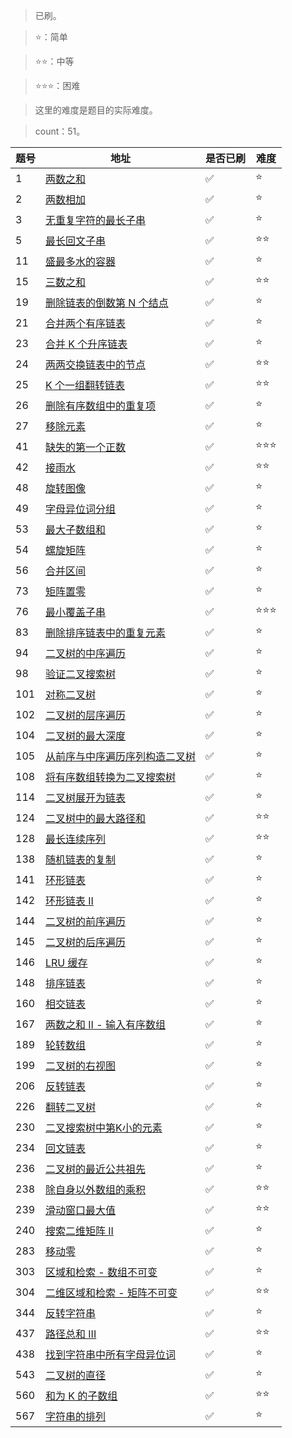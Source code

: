 >已刷。

>⭐：简单

>⭐⭐：中等

>⭐⭐⭐：困难

>这里的难度是题目的实际难度。

>count：51。

| 题号 | 地址 | 是否已刷 | 难度 |
| --- | --- |--- |--- |
| 1 | [两数之和](https://leetcode.cn/problems/two-sum/description/) | ✅ | ⭐ |
| 2 | [两数相加](https://leetcode.cn/problems/add-two-numbers/description/?envType=study-plan-v2&envId=top-100-liked) | ✅ | ⭐ |
| 3 | [无重复字符的最长子串](https://leetcode.cn/problems/longest-substring-without-repeating-characters/description/) | ✅ | ⭐ |
| 5 | [最长回文子串](https://leetcode.cn/problems/longest-palindromic-substring/description/) | ✅ | ⭐⭐ |
| 11 | [盛最多水的容器](https://leetcode.cn/problems/container-with-most-water/description/?envType=study-plan-v2&envId=top-100-liked) | ✅ | ⭐ |
| 15 | [三数之和](https://leetcode.cn/problems/3sum/description/?envType=study-plan-v2&envId=top-100-liked) | ✅ | ⭐⭐ |
| 19 | [删除链表的倒数第 N 个结点](https://leetcode.cn/problems/remove-nth-node-from-end-of-list/description/?envType=study-plan-v2&envId=top-100-liked) | ✅ | ⭐ |
| 21 | [合并两个有序链表](https://leetcode.cn/problems/merge-two-sorted-lists/description/?envType=study-plan-v2&envId=top-100-liked) | ✅ | ⭐ |
| 23 | [合并 K 个升序链表](https://leetcode.cn/problems/merge-k-sorted-lists/description/?envType=study-plan-v2&envId=top-100-liked) | ✅ | ⭐ |
| 24 | [两两交换链表中的节点](https://leetcode.cn/problems/swap-nodes-in-pairs/description/?envType=study-plan-v2&envId=top-100-liked) | ✅ | ⭐⭐ |
| 25 | [K 个一组翻转链表](https://leetcode.cn/problems/reverse-nodes-in-k-group/description/?envType=study-plan-v2&envId=top-100-liked) | ✅ | ⭐⭐ |
| 26 | [删除有序数组中的重复项](https://leetcode.cn/problems/remove-duplicates-from-sorted-array/description/) | ✅ | ⭐ |
| 27 | [移除元素](https://leetcode.cn/problems/remove-element/description/) | ✅ | ⭐ |
| 41 | [缺失的第一个正数](https://leetcode.cn/problems/first-missing-positive/description/?envType=study-plan-v2&envId=top-100-liked) | ✅ | ⭐⭐⭐ |
| 42 | [接雨水](https://leetcode.cn/problems/trapping-rain-water/description/?envType=study-plan-v2&envId=top-100-liked) | ✅ | ⭐⭐ |
| 48 | [旋转图像](https://leetcode.cn/problems/rotate-image/description/?envType=study-plan-v2&envId=top-100-liked) | ✅ | ⭐ |
| 49 | [字母异位词分组](https://leetcode.cn/problems/group-anagrams/description/) | ✅ | ⭐ |
| 53 | [最大子数组和](https://leetcode.cn/problems/maximum-subarray/?envType=study-plan-v2&envId=top-100-liked) | ✅ | ⭐ |
| 54 | [螺旋矩阵](https://leetcode.cn/problems/spiral-matrix/description/?envType=study-plan-v2&envId=top-100-liked) | ✅ | ⭐ |
| 56 | [合并区间](https://leetcode.cn/problems/merge-intervals/description/?envType=study-plan-v2&envId=top-100-liked) | ✅ | ⭐ |
| 73 | [矩阵置零](https://leetcode.cn/problems/set-matrix-zeroes/description/?envType=study-plan-v2&envId=top-100-liked) | ✅ | ⭐ |
| 76 | [最小覆盖子串](https://leetcode.cn/problems/minimum-window-substring/description/) | ✅ | ⭐⭐⭐ |
| 83 | [删除排序链表中的重复元素](https://leetcode.cn/problems/remove-duplicates-from-sorted-list/description/) | ✅ | ⭐ |
| 94 | [二叉树的中序遍历](https://leetcode.cn/problems/binary-tree-inorder-traversal/description/) | ✅ | ⭐ |
| 98 | [验证二叉搜索树](https://leetcode.cn/problems/validate-binary-search-tree/description/?envType=study-plan-v2&envId=top-100-liked) | ✅ | ⭐ |
| 101 | [对称二叉树](https://leetcode.cn/problems/symmetric-tree/description/?envType=study-plan-v2&envId=top-100-liked) | ✅ | ⭐ |
| 102 | [二叉树的层序遍历](https://leetcode.cn/problems/binary-tree-level-order-traversal/description/) | ✅ | ⭐ |
| 104 | [二叉树的最大深度](https://leetcode.cn/problems/maximum-depth-of-binary-tree/description/?envType=study-plan-v2&envId=top-100-liked) | ✅ | ⭐ |
| 105 | [从前序与中序遍历序列构造二叉树](https://leetcode.cn/problems/construct-binary-tree-from-preorder-and-inorder-traversal/description/?envType=study-plan-v2&envId=top-100-liked) | ✅ | ⭐ |
| 108 | [将有序数组转换为二叉搜索树](https://leetcode.cn/problems/convert-sorted-array-to-binary-search-tree/description/?envType=study-plan-v2&envId=top-100-liked) | ✅ | ⭐ |
| 114 | [二叉树展开为链表](https://leetcode.cn/problems/flatten-binary-tree-to-linked-list/description/?envType=study-plan-v2&envId=top-100-liked) | ✅ | ⭐ |
| 124 | [二叉树中的最大路径和](https://leetcode.cn/problems/binary-tree-maximum-path-sum/description/?envType=study-plan-v2&envId=top-100-liked) | ✅ | ⭐⭐ |
| 128 | [最长连续序列](https://leetcode.cn/problems/longest-consecutive-sequence/description/) | ✅ | ⭐⭐ |
| 138 | [随机链表的复制](https://leetcode.cn/problems/copy-list-with-random-pointer/description/?envType=study-plan-v2&envId=top-100-liked) | ✅ | ⭐ |
| 141 | [环形链表](https://leetcode.cn/problems/linked-list-cycle/description/?envType=study-plan-v2&envId=top-100-liked) | ✅ | ⭐ |
| 142 | [环形链表 II](https://leetcode.cn/problems/linked-list-cycle-ii/description/?envType=study-plan-v2&envId=top-100-liked) | ✅ | ⭐ |
| 144 | [二叉树的前序遍历](https://leetcode.cn/problems/binary-tree-preorder-traversal/description/) | ✅ | ⭐ |
| 145 | [二叉树的后序遍历](https://leetcode.cn/problems/binary-tree-postorder-traversal/description/) | ✅ | ⭐ |
| 146 | [LRU 缓存](https://leetcode.cn/problems/lru-cache/description/?envType=study-plan-v2&envId=top-100-liked) | ✅ | ⭐ |
| 148 | [排序链表](https://leetcode.cn/problems/sort-list/description/?envType=study-plan-v2&envId=top-100-liked) | ✅ | ⭐ |
| 160 | [相交链表](https://leetcode.cn/problems/intersection-of-two-linked-lists/description/?envType=study-plan-v2&envId=top-100-liked) | ✅ | ⭐ |
| 167 | [两数之和 II - 输入有序数组](https://leetcode.cn/problems/two-sum-ii-input-array-is-sorted/description/) | ✅ | ⭐ |
| 189 | [轮转数组](https://leetcode.cn/problems/rotate-array/description/?envType=study-plan-v2&envId=top-100-liked) | ✅ | ⭐ |
| 199 | [二叉树的右视图](https://leetcode.cn/problems/binary-tree-right-side-view/description/?envType=study-plan-v2&envId=top-100-liked) | ✅ | ⭐ |
| 206 | [反转链表](https://leetcode.cn/problems/reverse-linked-list/description/?envType=study-plan-v2&envId=top-100-liked) | ✅ | ⭐ |
| 226 | [翻转二叉树](https://leetcode.cn/problems/invert-binary-tree/description/?envType=study-plan-v2&envId=top-100-liked) | ✅ | ⭐ |
| 230 | [二叉搜索树中第K小的元素](https://leetcode.cn/problems/kth-smallest-element-in-a-bst/description/?envType=study-plan-v2&envId=top-100-liked) | ✅ | ⭐ |
| 234 | [回文链表](https://leetcode.cn/problems/palindrome-linked-list/description/?envType=study-plan-v2&envId=top-100-liked) | ✅ | ⭐ |
| 236 | [二叉树的最近公共祖先](https://leetcode.cn/problems/lowest-common-ancestor-of-a-binary-tree/description/?envType=study-plan-v2&envId=top-100-liked) | ✅ | ⭐ |
| 238 | [除自身以外数组的乘积](https://leetcode.cn/problems/product-of-array-except-self/description/?envType=study-plan-v2&envId=top-100-liked) | ✅ | ⭐⭐ |
| 239 | [滑动窗口最大值](https://leetcode.cn/problems/sliding-window-maximum/description/) | ✅ | ⭐⭐ |
| 240 | [搜索二维矩阵 II](https://leetcode.cn/problems/search-a-2d-matrix-ii/description/?envType=study-plan-v2&envId=top-100-liked) | ✅ | ⭐ |
| 283 | [移动零](https://leetcode.cn/problems/move-zeroes/description/) | ✅ | ⭐ |
| 303 | [区域和检索 - 数组不可变](https://leetcode.cn/problems/range-sum-query-immutable/description/) | ✅ | ⭐ |
| 304 | [二维区域和检索 - 矩阵不可变](https://leetcode.cn/problems/range-sum-query-2d-immutable/description/) | ✅ | ⭐⭐ |
| 344 | [反转字符串](https://leetcode.cn/problems/reverse-string/description/) | ✅ | ⭐ |
| 437 | [路径总和 III](https://leetcode.cn/problems/path-sum-iii/description/?envType=study-plan-v2&envId=top-100-liked) | ✅ | ⭐⭐ |
| 438 | [找到字符串中所有字母异位词](https://leetcode.cn/problems/find-all-anagrams-in-a-string/description/) | ✅ | ⭐ |
| 543 | [二叉树的直径](https://leetcode.cn/problems/diameter-of-binary-tree/description/?envType=study-plan-v2&envId=top-100-liked) | ✅ | ⭐ |
| 560 | [和为 K 的子数组](https://leetcode.cn/problems/subarray-sum-equals-k/description/?envType=study-plan-v2&envId=top-100-liked) | ✅ | ⭐⭐ |
| 567 | [字符串的排列](https://leetcode.cn/problems/permutation-in-string/description/) | ✅ | ⭐ |
